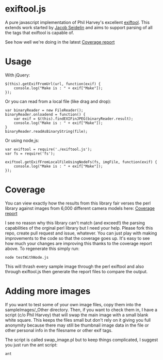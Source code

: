 exiftool.js
===========

A pure javascript implementation of Phil Harvey's excellent [exiftool](http://www.sno.phy.queensu.ca/~phil/exiftool/). This extends work started by [Jacob Seidelin](http://www.nihilogic.dk/labs/exifjquery/) and aims to support parsing of all the tags that exiftool is capable of.

See how well we're doing in the latest [Coverage report](http://mattburns.github.io/exiftool.js/report/)


Usage
=====

With jQuery:

```
$(this).getExifFromUrl(url, function(exif) {
    console.log("Make is : " + exif["Make"]);
});

```

Or you can read from a local file (like drag and drop):

```
var binaryReader = new FileReader();
binaryReader.onloadend = function() {
    var exif = $(this).findEXIFinJPEG(binaryReader.result);
    console.log("Make is : " + exif["Make"]);
}
binaryReader.readAsBinaryString(file);

```

Or using node,js:

```
var exiftool = require('./exiftool.js');
var fs = require('fs');

exiftool.getExifFromLocalFileUsingNodeFs(fs, imgFile, function(exif) {
    console.log("Make is : " + exif["Make"]);
});
```


Coverage
========

You can view exactly how the results from this library fair verses the perl library against images from 6,000 different camera models here:
[Coverage report](http://mattburns.github.io/exiftool.js/report/)

I see no reason why this library can't match (and exceed!) the parsing capabilities of the orginal perl library but I need your help. Please fork this repo, create pull request and issue, whatever. You can just play with making improvements to the code so that the coverage goes up. It's easy to see how much your changes are improving this thanks to the coverage report above. To regenerate this simply run:

```
node testWithNode.js
```

This will thrash every sample image through the perl exiftool and also through exiftool.js then generate the report files to compare the output.


Adding more images
==================

If you want to test some of your own image files, copy them into the sampleImages/_Other directory. Then, if you want to check them in, I have a script (c/o Phil Harvey) that will swap the main image with a small blank white square. This keeps the files small but don't rely on it giving you full anonymity because there may still be thumbnail image data in the file or other personal info in the filesname or other exif tags.

The script is called swap_image.pl but to keep things complicated, I suggest you just run the ant script:

```
ant
```

